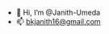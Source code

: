 - 👋 Hi, I’m @Janith-Umeda
- 📫 bkjanith16@gmail.com

<!---
Janith-Umeda/Janith-Umeda is a ✨ special ✨ repository because its `README.md` (this file) appears on your GitHub profile.
You can click the Preview link to take a look at your changes.
--->
